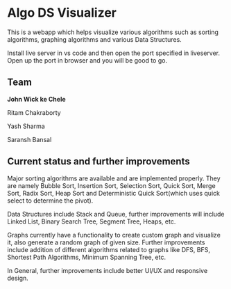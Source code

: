 # Algo DS Visualizer

This is a webapp which helps visualize various algorithms such as sorting algorithms, graphing algorithms and various Data Structures.

Install live server in vs code and then open the port specified in liveserver. Open up the port in browser and you will be good to go.

## Team
**John Wick ke Chele**

Ritam Chakraborty

Yash Sharma

Saransh Bansal

## Current status and further improvements

Major sorting algorithms are available and are implemented properly. They are namely Bubble Sort, Insertion Sort, Selection Sort, Quick Sort, Merge Sort, Radix Sort, Heap Sort and Deterministic Quick Sort(which uses quick select to determine the pivot).

Data Structures include Stack and Queue, further improvements will include Linked List, Binary Search Tree, Segment Tree, Heaps, etc.

Graphs currently have a functionality to create custom graph and visualize it, also generate a random graph of given size. Further improvements include addition of different algorithms related to graphs like DFS, BFS, Shortest Path Algorithms, Minimum Spanning Tree, etc.

In General, further improvements include better UI/UX and responsive design.